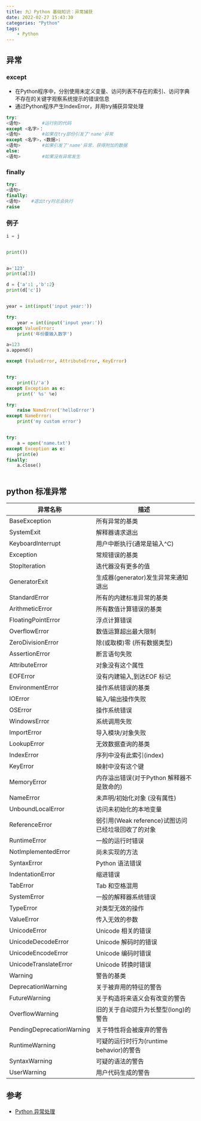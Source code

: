 ```yaml
---
title: 九）Python 基础知识：异常捕获
date: 2022-02-27 15:43:30
categories: "Python"
tags:
	- Python
---
```


## 异常
### except

-  在Python程序中，分别使用未定义变量、访问列表不存在的索引、访问字典不存在的关键字观察系统提示的错误信息
- 通过Python程序产生IndexError，并用try捕获异常处理

```python
try:
<语句>        #运行别的代码
except <名字>：
<语句>        #如果在try部份引发了'name'异常
except <名字>，<数据>:
<语句>        #如果引发了'name'异常，获得附加的数据
else:
<语句>        #如果没有异常发生
```
### finally
```python
try:
<语句>
finally:
<语句>    #退出try时总会执行
raise
```
### 例子
```python
i = j


print())


a='123'
print(a[3])

d = {'a':1 ,'b':2}
print(d['c'])


year = int(input('input year:'))

try:
    year = int(input('input year:'))
except ValueError:
    print('年份要输入数字')

a=123
a.append()

except (ValueError, AttributeError, KeyError)


try:
    print(1/'a')
except Exception as e:
    print(' %s' %e)

try:
    raise NameError('helloError')
except NameError:
    print('my custom error')


try:
    a = open('name.txt')
except Exception as e:
    print(e)
finally:
    a.close()
    
```

## python 标准异常

| 异常名称 | 描述 |
| --- | --- |
| BaseException | 所有异常的基类 |
| SystemExit | 解释器请求退出 |
| KeyboardInterrupt | 用户中断执行(通常是输入^C) |
| Exception | 常规错误的基类 |
| StopIteration | 迭代器没有更多的值 |
| GeneratorExit | 生成器(generator)发生异常来通知退出 |
| StandardError | 所有的内建标准异常的基类 |
| ArithmeticError | 所有数值计算错误的基类 |
| FloatingPointError | 浮点计算错误 |
| OverflowError | 数值运算超出最大限制 |
| ZeroDivisionError | 除(或取模)零 (所有数据类型) |
| AssertionError | 断言语句失败 |
| AttributeError | 对象没有这个属性 |
| EOFError | 没有内建输入,到达EOF 标记 |
| EnvironmentError | 操作系统错误的基类 |
| IOError | 输入/输出操作失败 |
| OSError | 操作系统错误 |
| WindowsError | 系统调用失败 |
| ImportError | 导入模块/对象失败 |
| LookupError | 无效数据查询的基类 |
| IndexError | 序列中没有此索引(index) |
| KeyError | 映射中没有这个键 |
| MemoryError | 内存溢出错误(对于Python 解释器不是致命的) |
| NameError | 未声明/初始化对象 (没有属性) |
| UnboundLocalError | 访问未初始化的本地变量 |
| ReferenceError | 弱引用(Weak reference)试图访问已经垃圾回收了的对象 |
| RuntimeError | 一般的运行时错误 |
| NotImplementedError | 尚未实现的方法 |
| SyntaxError | Python 语法错误 |
| IndentationError | 缩进错误 |
| TabError | Tab 和空格混用 |
| SystemError | 一般的解释器系统错误 |
| TypeError | 对类型无效的操作 |
| ValueError | 传入无效的参数 |
| UnicodeError | Unicode 相关的错误 |
| UnicodeDecodeError | Unicode 解码时的错误 |
| UnicodeEncodeError | Unicode 编码时错误 |
| UnicodeTranslateError | Unicode 转换时错误 |
| Warning | 警告的基类 |
| DeprecationWarning | 关于被弃用的特征的警告 |
| FutureWarning | 关于构造将来语义会有改变的警告 |
| OverflowWarning | 旧的关于自动提升为长整型(long)的警告 |
| PendingDeprecationWarning | 关于特性将会被废弃的警告 |
| RuntimeWarning | 可疑的运行时行为(runtime behavior)的警告 |
| SyntaxWarning | 可疑的语法的警告 |
| UserWarning | 用户代码生成的警告 |


## 参考

- [Python 异常处理](https://www.runoob.com/python/python-exceptions.html)

